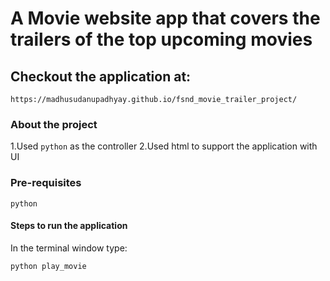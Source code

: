 # A Movie website app that covers the trailers of the top upcoming movies

## Checkout the application at: 

```https://madhusudanupadhyay.github.io/fsnd_movie_trailer_project/```

### About the project

1.Used `python` as the controller
2.Used html to support the application with UI

### Pre-requisites

`python`

#### Steps to run the application

In the terminal window type:

```bash
python play_movie
```


